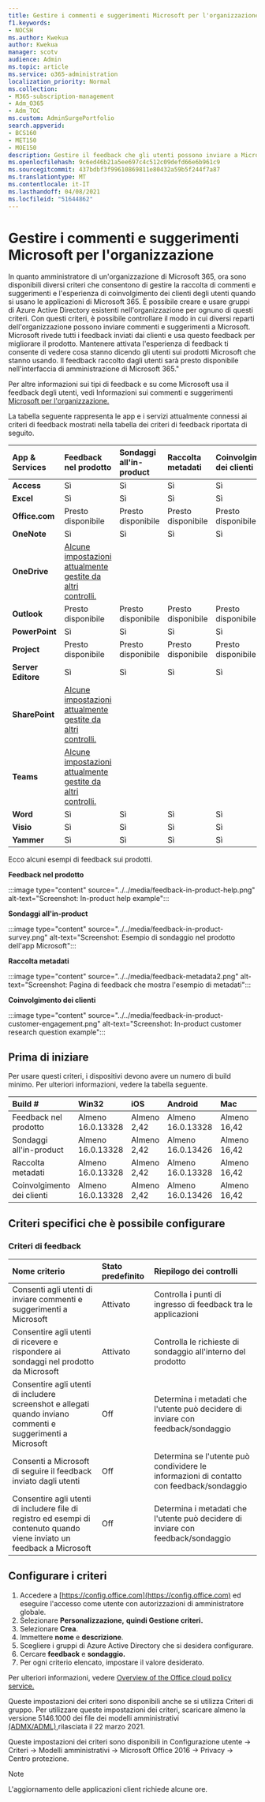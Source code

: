 ```yaml
---
title: Gestire i commenti e suggerimenti Microsoft per l'organizzazione
f1.keywords:
- NOCSH
ms.author: Kwekua
author: Kwekua
manager: scotv
audience: Admin
ms.topic: article
ms.service: o365-administration
localization_priority: Normal
ms.collection:
- M365-subscription-management
- Adm_O365
- Adm_TOC
ms.custom: AdminSurgePortfolio
search.appverid:
- BCS160
- MET150
- MOE150
description: Gestire il feedback che gli utenti possono inviare a Microsoft sui prodotti Microsoft.
ms.openlocfilehash: 9c6ed46b21a5ee697c4c512c09defd66e6b961c9
ms.sourcegitcommit: 437bdbf3f99610869811e80432a59b5f244f7a87
ms.translationtype: MT
ms.contentlocale: it-IT
ms.lasthandoff: 04/08/2021
ms.locfileid: "51644862"
---
```

# <a name="manage-microsoft-feedback-for-your-organization"></a>Gestire i commenti e suggerimenti Microsoft per l'organizzazione

In quanto amministratore di un'organizzazione di Microsoft 365, ora sono disponibili diversi criteri che consentono di gestire la raccolta di commenti e suggerimenti e l'esperienza di coinvolgimento dei clienti degli utenti quando si usano le applicazioni di Microsoft 365. È possibile creare e usare gruppi di Azure Active Directory esistenti nell'organizzazione per ognuno di questi criteri. Con questi criteri, è possibile controllare il modo in cui diversi reparti dell'organizzazione possono inviare commenti e suggerimenti a Microsoft. Microsoft rivede tutti i feedback inviati dai clienti e usa questo feedback per migliorare il prodotto. Mantenere attivata  l'esperienza di feedback ti consente di vedere cosa stanno dicendo gli utenti sui prodotti Microsoft che stanno usando. Il feedback raccolto dagli utenti sarà presto disponibile nell'interfaccia di amministrazione di Microsoft 365."

Per altre informazioni sui tipi di feedback e su come Microsoft usa il feedback degli utenti, vedi Informazioni sui commenti e suggerimenti [Microsoft per l'organizzazione.](../misc/feedback-user-control.md)

La tabella seguente rappresenta le app e i servizi attualmente connessi ai criteri di feedback mostrati nella tabella dei criteri di feedback riportata di seguito.

|**App & Services**|**Feedback nel prodotto** <br> |**Sondaggi all'in-product** <br> |**Raccolta metadati** <br> |**Coinvolgimento dei clienti** <br> |
|:-----|:-----|:-----|:-----|:-----|
|**Access**|Sì|Sì|Sì|Sì|
|**Excel**|Sì|Sì|Sì|Sì|
|**Office.com**|Presto disponibile|Presto disponibile|Presto disponibile|Presto disponibile|
|**OneNote**|Sì|Sì|Sì|Sì|
|**OneDrive**|[Alcune impostazioni attualmente gestite da altri controlli.](/onedrive/disable-contact-support-send-feedback)||||
|**Outlook**|Presto disponibile|Presto disponibile|Presto disponibile|Presto disponibile|
|**PowerPoint**|Sì|Sì|Sì|Sì|
|**Project**|Presto disponibile|Presto disponibile|Presto disponibile|Presto disponibile|
|**Server Editore**|Sì|Sì|Sì|Sì|
|**SharePoint**|[Alcune impostazioni attualmente gestite da altri controlli.](/powershell/module/sharepoint-online/set-spotenant)||||
|**Teams**|[Alcune impostazioni attualmente gestite da altri controlli.](/microsoftteams/manage-feedback-policies-in-teams)||||
|**Word**|Sì|Sì|Sì|Sì|
|**Visio**|Sì|Sì|Sì|Sì|
|**Yammer**|Sì|Sì|Sì|Sì|

Ecco alcuni esempi di feedback sui prodotti.

**Feedback nel prodotto**

:::image type="content" source="../../media/feedback-in-product-help.png" alt-text="Screenshot: In-product help example":::

**Sondaggi all'in-product**

:::image type="content" source="../../media/feedback-in-product-survey.png" alt-text="Screenshot: Esempio di sondaggio nel prodotto dell'app Microsoft":::

**Raccolta metadati**

:::image type="content" source="../../media/feedback-metadata2.png" alt-text="Screenshot: Pagina di feedback che mostra l'esempio di metadati":::

**Coinvolgimento dei clienti**

:::image type="content" source="../../media/feedback-in-product-customer-engagement.png" alt-text="Screenshot: In-product customer research question example":::

## <a name="before-you-begin"></a>Prima di iniziare

Per usare questi criteri, i dispositivi devono avere un numero di build minimo. Per ulteriori informazioni, vedere la tabella seguente.

|**Build #**|**Win32**|**iOS**|**Android**|**Mac**|**Web**|
|:-----|:-----|:-----|:-----|:-----|:-----|
|Feedback nel prodotto|Almeno 16.0.13328|Almeno 2,42|Almeno 16.0.13328|Almeno 16,42|Pubblicamente disponibile|
|Sondaggi all'in-product|Almeno 16.0.13328|Almeno 2,42|Almeno 16.0.13426|Almeno 16,42|Implementazione in sospeso|
|Raccolta metadati|Almeno 16.0.13328|Almeno 2,42|Almeno 16.0.13328|Almeno 16,42|Pubblicamente disponibile|
|Coinvolgimento dei clienti|Almeno 16.0.13328|Almeno 2,42|Almeno 16.0.13426|Almeno 16,42|Implementazione in sospeso|

## <a name="specific-policies-you-can-configure"></a>Criteri specifici che è possibile configurare

### <a name="feedback-policies"></a>Criteri di feedback

|**Nome criterio**|**Stato predefinito**|**Riepilogo dei controlli**|
|:-----|:-----|:-----|
|Consenti agli utenti di inviare commenti e suggerimenti a Microsoft|Attivato|Controlla i punti di ingresso di feedback tra le applicazioni|
|Consentire agli utenti di ricevere e rispondere ai sondaggi nel prodotto da Microsoft|Attivato|Controlla le richieste di sondaggio all'interno del prodotto|
|Consentire agli utenti di includere screenshot e allegati quando inviano commenti e suggerimenti a Microsoft|Off|Determina i metadati che l'utente può decidere di inviare con feedback/sondaggio|
|Consenti a Microsoft di seguire il feedback inviato dagli utenti|Off|Determina se l'utente può condividere le informazioni di contatto con feedback/sondaggio|
|Consentire agli utenti di includere file di registro ed esempi di contenuto quando viene inviato un feedback a Microsoft|Off|Determina i metadati che l'utente può decidere di inviare con feedback/sondaggio|

## <a name="configure-policies"></a>Configurare i criteri

1. Accedere a [https://config.office.com](https://config.office.com) ed eseguire l'accesso come utente con autorizzazioni di amministratore globale.
1. Selezionare **Personalizzazione,** **quindi Gestione criteri.**
1. Selezionare **Crea**.
1. Immettere **nome** e **descrizione**.
1. Scegliere i gruppi di Azure Active Directory che si desidera configurare.
1. Cercare **feedback** e **sondaggio.**
1. Per ogni criterio elencato, impostare il valore desiderato.

Per ulteriori informazioni, vedere [Overview of the Office cloud policy service.](/deployoffice/overview-office-cloud-policy-service)

Queste impostazioni dei criteri sono disponibili anche se si utilizza Criteri di gruppo. Per utilizzare queste impostazioni dei criteri, scaricare almeno la versione 5146.1000 dei file dei modelli amministrativi [(ADMX/ADML),](https://www.microsoft.com/download/details.aspx?id=49030)rilasciata il 22 marzo 2021.

Queste impostazioni dei criteri sono disponibili in Configurazione utente -> Criteri -> Modelli amministrativi -> Microsoft Office 2016 -> Privacy -> Centro protezione.

> [!NOTE]
> L'aggiornamento delle applicazioni client richiede alcune ore.
